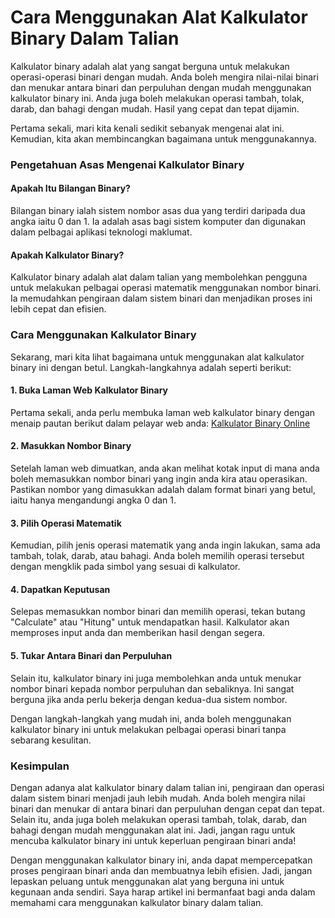 Cara Menggunakan Alat Kalkulator Binary Dalam Talian
====================================================

Kalkulator binary adalah alat yang sangat berguna untuk melakukan operasi-operasi binari dengan mudah. Anda boleh mengira nilai-nilai binari dan menukar antara binari dan perpuluhan dengan mudah menggunakan kalkulator binary ini. Anda juga boleh melakukan operasi tambah, tolak, darab, dan bahagi dengan mudah. Hasil yang cepat dan tepat dijamin.

Pertama sekali, mari kita kenali sedikit sebanyak mengenai alat ini. Kemudian, kita akan membincangkan bagaimana untuk menggunakannya.

### Pengetahuan Asas Mengenai Kalkulator Binary

#### Apakah Itu Bilangan Binary?

Bilangan binary ialah sistem nombor asas dua yang terdiri daripada dua angka iaitu 0 dan 1. Ia adalah asas bagi sistem komputer dan digunakan dalam pelbagai aplikasi teknologi maklumat.

#### Apakah Kalkulator Binary?

Kalkulator binary adalah alat dalam talian yang membolehkan pengguna untuk melakukan pelbagai operasi matematik menggunakan nombor binari. Ia memudahkan pengiraan dalam sistem binari dan menjadikan proses ini lebih cepat dan efisien.

### Cara Menggunakan Kalkulator Binary

Sekarang, mari kita lihat bagaimana untuk menggunakan alat kalkulator binary ini dengan betul. Langkah-langkahnya adalah seperti berikut:

#### 1. Buka Laman Web Kalkulator Binary

Pertama sekali, anda perlu membuka laman web kalkulator binary dengan menaip pautan berikut dalam pelayar web anda: [Kalkulator Binary Online](https://www.onlinecalculatorsfree.com/ms/math/binary-calculator.html)

#### 2. Masukkan Nombor Binary

Setelah laman web dimuatkan, anda akan melihat kotak input di mana anda boleh memasukkan nombor binari yang ingin anda kira atau operasikan. Pastikan nombor yang dimasukkan adalah dalam format binari yang betul, iaitu hanya mengandungi angka 0 dan 1.

#### 3. Pilih Operasi Matematik

Kemudian, pilih jenis operasi matematik yang anda ingin lakukan, sama ada tambah, tolak, darab, atau bahagi. Anda boleh memilih operasi tersebut dengan mengklik pada simbol yang sesuai di kalkulator.

#### 4. Dapatkan Keputusan

Selepas memasukkan nombor binari dan memilih operasi, tekan butang "Calculate" atau "Hitung" untuk mendapatkan hasil. Kalkulator akan memproses input anda dan memberikan hasil dengan segera.

#### 5. Tukar Antara Binari dan Perpuluhan

Selain itu, kalkulator binary ini juga membolehkan anda untuk menukar nombor binari kepada nombor perpuluhan dan sebaliknya. Ini sangat berguna jika anda perlu bekerja dengan kedua-dua sistem nombor.

Dengan langkah-langkah yang mudah ini, anda boleh menggunakan kalkulator binary ini untuk melakukan pelbagai operasi binari tanpa sebarang kesulitan.

### Kesimpulan

Dengan adanya alat kalkulator binary dalam talian ini, pengiraan dan operasi dalam sistem binari menjadi jauh lebih mudah. Anda boleh mengira nilai binari dan menukar di antara binari dan perpuluhan dengan cepat dan tepat. Selain itu, anda juga boleh melakukan operasi tambah, tolak, darab, dan bahagi dengan mudah menggunakan alat ini. Jadi, jangan ragu untuk mencuba kalkulator binary ini untuk keperluan pengiraan binari anda!

Dengan menggunakan kalkulator binary ini, anda dapat mempercepatkan proses pengiraan binari anda dan membuatnya lebih efisien. Jadi, jangan lepaskan peluang untuk menggunakan alat yang berguna ini untuk kegunaan anda sendiri. Saya harap artikel ini bermanfaat bagi anda dalam memahami cara menggunakan kalkulator binary dalam talian.